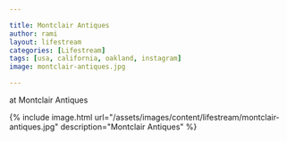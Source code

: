 ```yaml
---

title: Montclair Antiques
author: rami
layout: lifestream 
categories: [Lifestream]
tags: [usa, california, oakland, instagram]
image: montclair-antiques.jpg

---
```


at Montclair Antiques

{% include image.html url="/assets/images/content/lifestream/montclair-antiques.jpg" description="Montclair Antiques" %}
